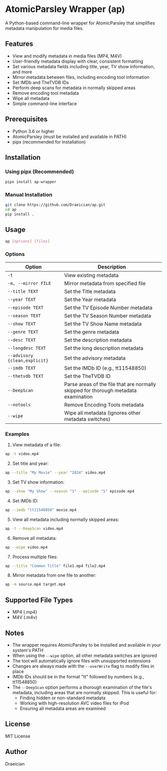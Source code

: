 # AtomicParsley Wrapper (ap)

A Python-based command-line wrapper for AtomicParsley that simplifies metadata manipulation for media files.

## Features

- View and modify metadata in media files (MP4, M4V)
- User-friendly metadata display with clear, consistent formatting
- Set various metadata fields including title, year, TV show information, and more
- Mirror metadata between files, including encoding tool information
- Set IMDb and TheTVDB IDs
- Perform deep scans for metadata in normally skipped areas
- Remove encoding tool metadata
- Wipe all metadata
- Simple command-line interface

## Prerequisites

- Python 3.6 or higher
- AtomicParsley (must be installed and available in PATH)
- pipx (recommended for installation)

## Installation

### Using pipx (Recommended)

```bash
pipx install ap-wrapper
```

### Manual Installation

```bash
git clone https://github.com/Draeician/ap.git
cd ap
pip install .
```

## Usage

```bash
ap [options] [files]
```

### Options

| Option | Description |
|--------|-------------|
| `-t` | View existing metadata |
| `-m, --mirror FILE` | Mirror metadata from specified file |
| `--title TEXT` | Set the Title metadata |
| `--year TEXT` | Set the Year metadata |
| `--episode TEXT` | Set the TV Episode Number metadata |
| `--season TEXT` | Set the TV Season Number metadata |
| `--show TEXT` | Set the TV Show Name metadata |
| `--genre TEXT` | Set the genre metadata |
| `--desc TEXT` | Set the description metadata |
| `--longdesc TEXT` | Set the long description metadata |
| `--advisory {clean,explicit}` | Set the advisory metadata |
| `--imdb TEXT` | Set the IMDb ID (e.g., tt11548850) |
| `--thetvdb TEXT` | Set the TheTVDB ID |
| `--DeepScan` | Parse areas of the file that are normally skipped for thorough metadata examination |
| `--notools` | Remove Encoding Tools metadata |
| `--wipe` | Wipe all metadata (ignores other metadata switches) |

### Examples

1. View metadata of a file:
```bash
ap -t video.mp4
```

2. Set title and year:
```bash
ap --title "My Movie" --year "2024" video.mp4
```

3. Set TV show information:
```bash
ap --show "My Show" --season "1" --episode "5" episode.mp4
```

4. Set IMDb ID:
```bash
ap --imdb "tt11548850" movie.mp4
```

5. View all metadata including normally skipped areas:
```bash
ap -t --DeepScan video.mp4
```

6. Remove all metadata:
```bash
ap --wipe video.mp4
```

7. Process multiple files:
```bash
ap --title "Common Title" file1.mp4 file2.mp4
```

8. Mirror metadata from one file to another:
```bash
ap -m source.mp4 target.mp4
```

## Supported File Types

- MP4 (.mp4)
- M4V (.m4v)

## Notes

- The wrapper requires AtomicParsley to be installed and available in your system's PATH
- When using the `--wipe` option, all other metadata switches are ignored
- The tool will automatically ignore files with unsupported extensions
- Changes are always made with the `--overWrite` flag to modify files in place
- IMDb IDs should be in the format "tt" followed by numbers (e.g., tt11548850)
- The `--DeepScan` option performs a thorough examination of the file's metadata, including areas that are normally skipped. This is useful for:
  - Finding hidden or non-standard metadata
  - Working with high-resolution AVC video files for iPod
  - Ensuring all metadata areas are examined

## License

MIT License

## Author

Draeician
